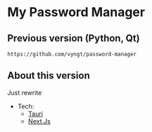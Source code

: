 # My Password Manager

## Previous version (Python, Qt)

`https://github.com/vyngt/password-manager`

## About this version

Just rewrite

- Tech:
  - [Tauri](https://tauri.app/)
  - [Next.Js](https://nextjs.org/)
